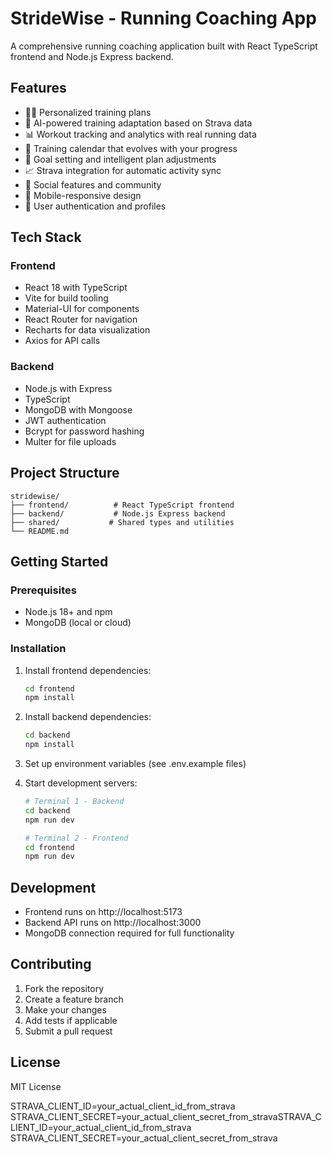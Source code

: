 # StrideWise - Running Coaching App

A comprehensive running coaching application built with React TypeScript frontend and Node.js Express backend.

## Features

- 🏃‍♂️ Personalized training plans
- 🤖 AI-powered training adaptation based on Strava data
- 📊 Workout tracking and analytics with real running data
- 📅 Training calendar that evolves with your progress
- 🎯 Goal setting and intelligent plan adjustments
- 📈 Strava integration for automatic activity sync
- 👥 Social features and community
- 📱 Mobile-responsive design
- 🔐 User authentication and profiles

## Tech Stack

### Frontend
- React 18 with TypeScript
- Vite for build tooling
- Material-UI for components
- React Router for navigation
- Recharts for data visualization
- Axios for API calls

### Backend
- Node.js with Express
- TypeScript
- MongoDB with Mongoose
- JWT authentication
- Bcrypt for password hashing
- Multer for file uploads

## Project Structure

```
stridewise/
├── frontend/          # React TypeScript frontend
├── backend/           # Node.js Express backend
├── shared/           # Shared types and utilities
└── README.md
```

## Getting Started

### Prerequisites
- Node.js 18+ and npm
- MongoDB (local or cloud)

### Installation

1. Install frontend dependencies:
   ```bash
   cd frontend
   npm install
   ```

2. Install backend dependencies:
   ```bash
   cd backend
   npm install
   ```

3. Set up environment variables (see .env.example files)

4. Start development servers:
   ```bash
   # Terminal 1 - Backend
   cd backend
   npm run dev

   # Terminal 2 - Frontend  
   cd frontend
   npm run dev
   ```

## Development

- Frontend runs on http://localhost:5173
- Backend API runs on http://localhost:3000
- MongoDB connection required for full functionality

## Contributing

1. Fork the repository
2. Create a feature branch
3. Make your changes
4. Add tests if applicable
5. Submit a pull request

## License

MIT License

STRAVA_CLIENT_ID=your_actual_client_id_from_strava
STRAVA_CLIENT_SECRET=your_actual_client_secret_from_stravaSTRAVA_CLIENT_ID=your_actual_client_id_from_strava
STRAVA_CLIENT_SECRET=your_actual_client_secret_from_strava
